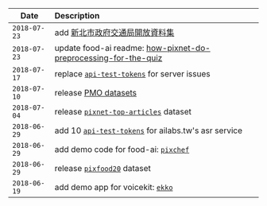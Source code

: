 Date         |Description
-------------|:----------------------------
`2018-07-23` | add [新北市政府交通局開放資料集](./opendata/pmo.opendata.md)
`2018-07-23` | update food-ai readme: [how-pixnet-do-preprocessing-for-the-quiz](./food-ai/README.md#how-to-resize)
`2018-07-17` | replace [`api-test-tokens`](./opendata/ailabstw.md#api-tokens) for server issues
`2018-07-10` | release [PMO datasets](./opendata/pmo.opendata.md)
`2018-07-04` | release [`pixnet-top-articles`](./opendata/pixnet.md) dataset
`2018-06-29` | add 10 [`api-test-tokens`](./opendata/ailabstw.md#api-tokens) for ailabs.tw's asr service
`2018-06-29` | add demo code for food-ai: [`pixchef`](./demos/pixchef)
`2018-06-29` | release [`pixfood20`](./opendata/pixfood20.md) dataset
`2018-06-19` | add demo app for voicekit: [`ekko`](./demos/ekko)

